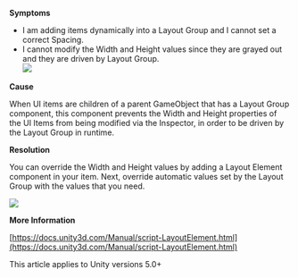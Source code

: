 
        

**Symptoms** 

*   I am adding items dynamically into a Layout Group and I cannot set a correct Spacing.
*   I cannot modify the Width and Height values since they are grayed out and they are driven by Layout Group.  
![](/hc/en-us/article_attachments/115000373543/Img1.png)  

**Cause** 

When UI items are children of a parent GameObject that has a Layout Group component, this component prevents the Width and Height properties of the UI Items from being modified via the Inspector, in order to be driven by the Layout Group in runtime.

**Resolution** 

You can override the Width and Height values by adding a Layout Element component in your item. Next, override automatic values set by the Layout Group with the values that you need.  

![](/hc/en-us/article_attachments/115000366846/Img2.png)

**More Information** 

[https://docs.unity3d.com/Manual/script-LayoutElement.html](https://docs.unity3d.com/Manual/script-LayoutElement.html)

This article applies to Unity versions 5.0+

      